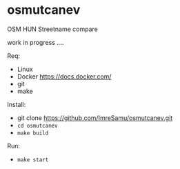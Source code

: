 # osmutcanev
OSM HUN Streetname compare

work in progress ....
 
Req:
* Linux
* Docker https://docs.docker.com/
* git
* make

Install:
*  git clone https://github.com/ImreSamu/osmutcanev.git
* `cd osmutcanev`
* `make build`

Run:    
* `make start`


